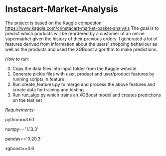 # Instacart-Market-Analysis

The project is based on the Kaggle competiton https://www.kaggle.com/c/instacart-market-basket-analysis
The goal is to predict which products will be reordered by a customer of an online supermarket given the history 
of their previous orders. I generated a lot of features derived from information about the users' shopping behaviour as well as the products
and used the XGBoost algorithm to make predictions.

*How to run:*

0. Copy the data files into input folder from the Kaggle website.
1. Generate pickle files with user, product and user/product features by running scripts in feature
2. Run create_features.py to merge and process the above features and create data for training and testing
3. Run run_algo.py which trains an XGBoost model and creates predictions on the test set

*Requirements:*

python==3.6.1

numpy=='1.13.3'

pandas=='0.20.3'

xgboost==0.6
